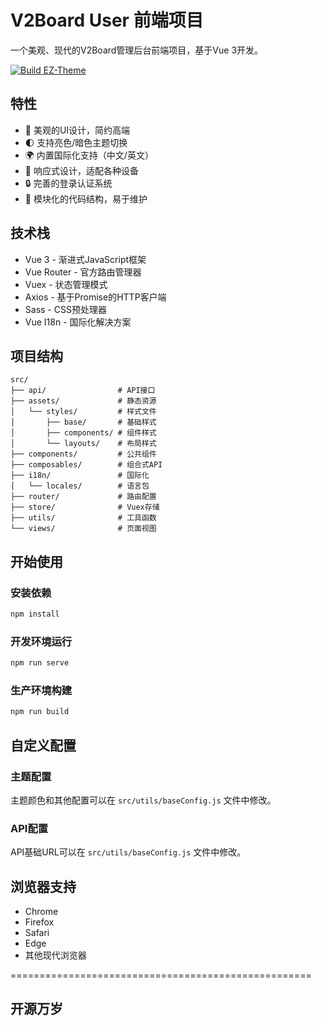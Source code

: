 # V2Board User 前端项目

一个美观、现代的V2Board管理后台前端项目，基于Vue 3开发。

[![Build EZ-Theme](https://github.com/ExcellentCloud/EZ-Theme/actions/workflows/main.yml/badge.svg)](https://github.com/ExcellentCloud/EZ-Theme/actions/workflows/main.yml)

## 特性

- 🎨 美观的UI设计，简约高端
- 🌓 支持亮色/暗色主题切换
- 🌍 内置国际化支持（中文/英文）
- 📱 响应式设计，适配各种设备
- 🔒 完善的登录认证系统
- 🚀 模块化的代码结构，易于维护

## 技术栈

- Vue 3 - 渐进式JavaScript框架
- Vue Router - 官方路由管理器
- Vuex - 状态管理模式
- Axios - 基于Promise的HTTP客户端
- Sass - CSS预处理器
- Vue I18n - 国际化解决方案

## 项目结构

```
src/
├── api/                # API接口
├── assets/             # 静态资源
│   └── styles/         # 样式文件
│       ├── base/       # 基础样式
│       ├── components/ # 组件样式
│       └── layouts/    # 布局样式
├── components/         # 公共组件
├── composables/        # 组合式API
├── i18n/               # 国际化
│   └── locales/        # 语言包
├── router/             # 路由配置
├── store/              # Vuex存储
├── utils/              # 工具函数
└── views/              # 页面视图
```

## 开始使用

### 安装依赖

```bash
npm install
```

### 开发环境运行

```bash
npm run serve
```

### 生产环境构建

```bash
npm run build
```

## 自定义配置

### 主题配置

主题颜色和其他配置可以在 `src/utils/baseConfig.js` 文件中修改。

### API配置

API基础URL可以在 `src/utils/baseConfig.js` 文件中修改。

## 浏览器支持

- Chrome
- Firefox
- Safari
- Edge
- 其他现代浏览器


====================================================


## 开源万岁




